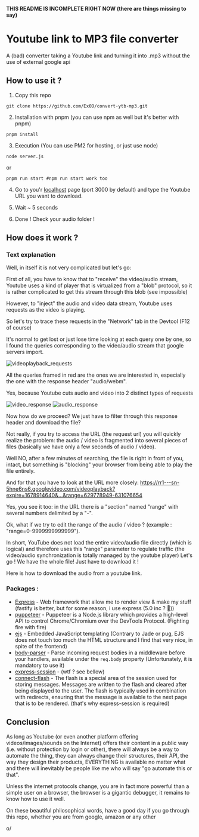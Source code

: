 **THIS README IS INCOMPLETE RIGHT NOW (there are things missing to say)**

# Youtube link to MP3 file converter

A (bad) converter taking a Youtube link and turning it into .mp3 without the use of external google api

## How to use it ?
1. Copy this repo 
```shell
git clone https://github.com/Ex0D/convert-ytb-mp3.git
```
2. Installation with pnpm (you can use npm as well but it's better with pnpm) 
```shell
pnpm install
```

3. Execution (You can use PM2 for hosting, or just use node)
```shell
node server.js
```
or
```shell
pnpm run start #npm run start work too
```

4. Go to you'r [localhost](http://localhost:3000) page (port 3000 by default) and type the Youtube URL you want to download.

5. Wait ~ 5 seconds

6. Done ! 
Check your audio folder !

## How does it work ? 

### Text explanation
Well, in itself it is not very complicated but let's go:

First of all, you have to know that to "receive" the video/audio stream, Youtube uses a kind of player that is virtualized from a "blob" protocol, so it is rather complicated to get this stream through this blob (see impossible)

However, to "inject" the audio and video data stream, Youtube uses requests as the video is playing.

So let's try to trace these requests in the "Network" tab in the Devtool (F12 of course)

It's normal to get lost or just lose time looking at each query one by one, so I found the queries corresponding to the video/audio stream that google servers import.

![videoplayback_requests](https://cdn.discordapp.com/attachments/1085579051839787119/1085579067887210676/image.png)

All the queries framed in red are the ones we are interested in, especially the one with the response header "audio/webm".

Yes, because Youtube cuts audio and video into 2 distinct types of requests 

![video_response](https://cdn.discordapp.com/attachments/1085579051839787119/1085581238041055272/image.png)
![audio_response](https://cdn.discordapp.com/attachments/1085579051839787119/1085581147720917122/image.png)

Now how do we proceed? We just have to filter through this response header and download the file?

Not really, if you try to access the URL (the request url) you will quickly realize the problem: the audio / video is fragmented into several pieces of files (basically we have only a few seconds of audio / video).

Well NO, after a few minutes of searching, the file is right in front of you, intact, but something is "blocking" your browser from being able to play the file entirely.

And for that you have to look at the URL more closely: https://rr1---sn-5hne6ns6.googlevideo.com/videoplayback?expire=1678914640&...&range=629778949-631076654

Yes, you see it too: in the URL there is a "section" named "range" with several numbers delimited by a "-".

Ok, what if we try to edit the range of the audio / video ? (example : "range=0-9999999999999").

In short, YouTube does not load the entire video/audio file directly (which is logical) and therefore uses this "range" parameter to regulate traffic (the video/audio synchronization is totally managed by the youtube player) 
Let's go ! We have the whole file! Just have to download it !

Here is how to download the audio from a youtube link.

### Packages :
- [Express](http://expressjs.com/) - Web framework that allow me to render view & make my stuff (fastify is better, but for some reason, i use express (5.0 inc ? 👀))
- [puppeteer](https://pptr.dev/) - Puppeteer is a Node.js library which provides a high-level API to control Chrome/Chromium over the DevTools Protocol. (Fighting fire with fire)
- [ejs](https://ejs.co/) - Embedded JavaScript templating (Contrary to Jade or pug, EJS does not touch too much the HTML structure and I find that very nice, in spite of the frontend)
- [body-parser](https://www.npmjs.com/package/body-parser) - Parse incoming request bodies in a middleware before your handlers, available under the `req.body` property (Unfortunately, it is mandatory to use it)
- [express-session](https://www.npmjs.com/package/express-session/v/1.15.6) - (wtf ? see bellow)
- [connect-flash](https://www.npmjs.com/package/connect-flash) - The flash is a special area of the session used for storing messages. Messages are written to the flash and cleared after being displayed to the user. The flash is typically used in combination with redirects, ensuring that the message is available to the next page that is to be rendered. (that's why express-session is required)

<!-- ## So why it's bad ?
...

## Some Warning 
...

## A little diagram of how the program works
```mermaid
stateDiagram-v2
``` -->

## Conclusion
As long as Youtube (or even another platform offering videos/images/sounds on the Internet) offers their content in a public way (i.e. without protection by login or other), there will always be a way to automate the thing, they can always change their structures, their API, the way they design their products, EVERYTHING is available no matter what and there will inevitably be people like me who will say "go automate this or that".

Unless the internet protocols change, you are in fact more powerful than a simple user on a browser, the browser is a gigantic debugger, it remains to know how to use it well.

On these beautiful philosophical words, have a good day if you go through this repo, whether you are from google, amazon or any other

o/